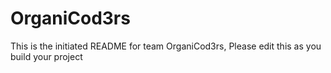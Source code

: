 # OrganiCod3rs
This is the initiated README for team OrganiCod3rs, Please edit this as you build your project
